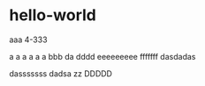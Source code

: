 # hello-world

aaa
4-333

a
a
a
a
a
a
bbb
da
dddd
eeeeeeeee
fffffff
dasdadas

dasssssss
dadsa
zz
DDDDD
